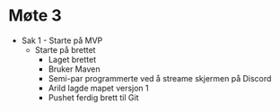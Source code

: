# Møte 3
* Sak 1 - Starte på MVP
    * Starte på brettet
        * Laget brettet
        * Bruker Maven
        * Semi-par programmerte ved å streame skjermen på Discord
        * Arild lagde mapet versjon 1
        * Pushet ferdig brett til Git
